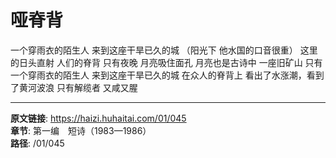 # 哑脊背

一个穿雨衣的陌生人
来到这座干旱已久的城
（阳光下
他水国的口音很重）
这里的日头直射
人们的脊背
只有夜晚
月亮吸住面孔
月亮也是古诗中
一座旧矿山
只有一个穿雨衣的陌生人
来到这座干旱已久的城
在众人的脊背上
看出了水涨潮，看到了黄河波浪
只有解缆者
又咸又腥

---

**原文链接**: https://haizi.huhaitai.com/01/045  
**章节**: 第一编　短诗（1983—1986）  
**路径**: /01/045
